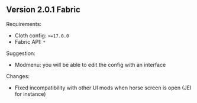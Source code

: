 ## Version 2.0.1 Fabric

Requirements:
- Cloth config: `>=17.0.0`
- Fabric API: `*`

Suggestion:
- Modmenu: you will be able to edit the config with an interface

Changes:
- Fixed incompatibility with other UI mods when horse screen is open (JEI for instance)
